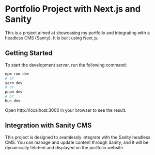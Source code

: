 # Portfolio Project with Next.js and Sanity
This is a project aimed at showcasing my portfolio and integrating with a headless CMS (Sanity). It is built using Next.js.

## Getting Started
To start the development server, run the following command:

```bash
npm run dev
# or
yarn dev
# or
pnpm dev
# or
bun dev
```

Open http://localhost:3000 in your browser to see the result. 

## Integration with Sanity CMS
This project is designed to seamlessly integrate with the Sanity headless CMS. You can manage and update content through Sanity, and it will be dynamically fetched and displayed on the portfolio website.
